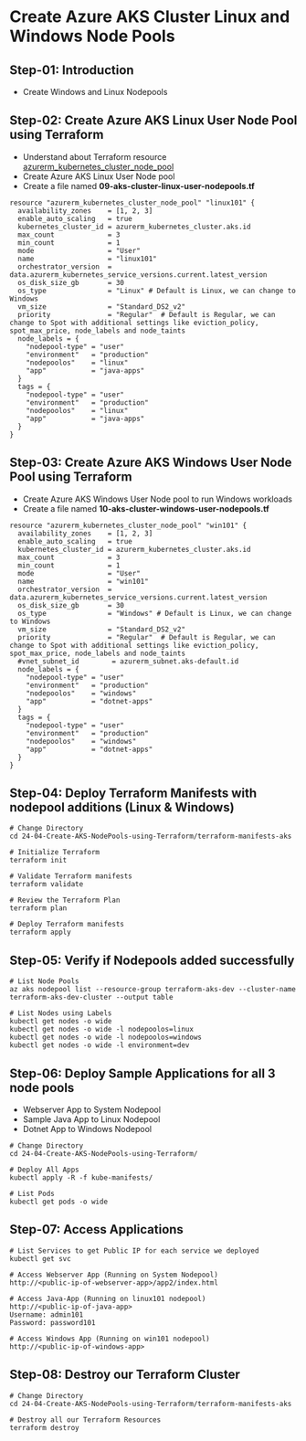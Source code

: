 # Create Azure AKS Cluster Linux and Windows Node Pools

## Step-01: Introduction
- Create Windows and Linux Nodepools

## Step-02: Create Azure AKS Linux User Node Pool using Terraform
- Understand about Terraform resource [azurerm_kubernetes_cluster_node_pool](https://registry.terraform.io/providers/hashicorp/azurerm/latest/docs/resources/kubernetes_cluster_node_pool)
- Create Azure AKS Linux User Node pool
- Create a file named **09-aks-cluster-linux-user-nodepools.tf**
```
resource "azurerm_kubernetes_cluster_node_pool" "linux101" {
  availability_zones    = [1, 2, 3]
  enable_auto_scaling   = true
  kubernetes_cluster_id = azurerm_kubernetes_cluster.aks.id
  max_count             = 3
  min_count             = 1
  mode                  = "User"
  name                  = "linux101"
  orchestrator_version  = data.azurerm_kubernetes_service_versions.current.latest_version
  os_disk_size_gb       = 30
  os_type               = "Linux" # Default is Linux, we can change to Windows
  vm_size               = "Standard_DS2_v2"
  priority              = "Regular"  # Default is Regular, we can change to Spot with additional settings like eviction_policy, spot_max_price, node_labels and node_taints
  node_labels = {
    "nodepool-type" = "user"
    "environment"   = "production"
    "nodepoolos"    = "linux"
    "app"           = "java-apps"
  }
  tags = {
    "nodepool-type" = "user"
    "environment"   = "production"
    "nodepoolos"    = "linux"
    "app"           = "java-apps"
  }
}
```

## Step-03: Create Azure AKS Windows User Node Pool using Terraform
- Create Azure AKS Windows User Node pool to run Windows workloads
- Create a file named **10-aks-cluster-windows-user-nodepools.tf**
```
resource "azurerm_kubernetes_cluster_node_pool" "win101" {
  availability_zones    = [1, 2, 3]
  enable_auto_scaling   = true
  kubernetes_cluster_id = azurerm_kubernetes_cluster.aks.id
  max_count             = 3
  min_count             = 1
  mode                  = "User"
  name                  = "win101"
  orchestrator_version  = data.azurerm_kubernetes_service_versions.current.latest_version
  os_disk_size_gb       = 30
  os_type               = "Windows" # Default is Linux, we can change to Windows
  vm_size               = "Standard_DS2_v2"
  priority              = "Regular"  # Default is Regular, we can change to Spot with additional settings like eviction_policy, spot_max_price, node_labels and node_taints
  #vnet_subnet_id        = azurerm_subnet.aks-default.id 
  node_labels = {
    "nodepool-type" = "user"
    "environment"   = "production"
    "nodepoolos"    = "windows"
    "app"           = "dotnet-apps"
  }
  tags = {
    "nodepool-type" = "user"
    "environment"   = "production"
    "nodepoolos"    = "windows"
    "app"           = "dotnet-apps"
  }
}
```

## Step-04: Deploy Terraform Manifests with nodepool additions (Linux & Windows)
```
# Change Directory 
cd 24-04-Create-AKS-NodePools-using-Terraform/terraform-manifests-aks

# Initialize Terraform
terraform init

# Validate Terraform manifests
terraform validate

# Review the Terraform Plan
terraform plan 

# Deploy Terraform manifests
terraform apply 
```

## Step-05: Verify if Nodepools added successfully
```
# List Node Pools
az aks nodepool list --resource-group terraform-aks-dev --cluster-name  terraform-aks-dev-cluster --output table

# List Nodes using Labels
kubectl get nodes -o wide
kubectl get nodes -o wide -l nodepoolos=linux
kubectl get nodes -o wide -l nodepoolos=windows
kubectl get nodes -o wide -l environment=dev
```


## Step-06: Deploy Sample Applications for all 3 node pools
- Webserver App to System Nodepool
- Sample Java App to Linux Nodepool
- Dotnet App to Windows Nodepool
```
# Change Directory 
cd 24-04-Create-AKS-NodePools-using-Terraform/

# Deploy All Apps
kubectl apply -R -f kube-manifests/

# List Pods
kubectl get pods -o wide
```

## Step-07: Access Applications
```
# List Services to get Public IP for each service we deployed 
kubectl get svc

# Access Webserver App (Running on System Nodepool)
http://<public-ip-of-webserver-app>/app2/index.html

# Access Java-App (Running on linux101 nodepool)
http://<public-ip-of-java-app>
Username: admin101
Password: password101

# Access Windows App (Running on win101 nodepool)
http://<public-ip-of-windows-app>
```

## Step-08: Destroy our Terraform Cluster
```
# Change Directory 
cd 24-04-Create-AKS-NodePools-using-Terraform/terraform-manifests-aks

# Destroy all our Terraform Resources
terraform destroy
```
